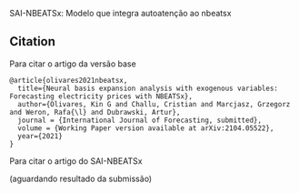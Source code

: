 SAI-NBEATSx: Modelo que integra autoatenção ao nbeatsx

## Citation

Para citar o artigo da versão base

```console
@article{olivares2021nbeatsx,
  title={Neural basis expansion analysis with exogenous variables: Forecasting electricity prices with NBEATSx},
  author={Olivares, Kin G and Challu, Cristian and Marcjasz, Grzegorz and Weron, Rafa{\l} and Dubrawski, Artur},
  journal = {International Journal of Forecasting, submitted},
  volume = {Working Paper version available at arXiv:2104.05522},
  year={2021}
}
```

Para citar o artigo do SAI-NBEATSx

(aguardando resultado da submissão)
